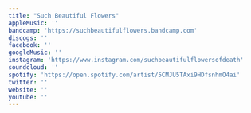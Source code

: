```yaml
---
title: "Such Beautiful Flowers"
appleMusic: ''
bandcamp: 'https://suchbeautifulflowers.bandcamp.com'
discogs: ''
facebook: ''
googleMusic: ''
instagram: 'https://www.instagram.com/suchbeautifulflowersofdeath'
soundcloud: ''
spotify: 'https://open.spotify.com/artist/5CMJU5TAxi9HDfsnhmO4ai'
twitter: ''
website: ''
youtube: ''
---
```

